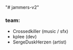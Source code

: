 "# jammers-v2" 

### team:
- Crossedkiller (music / sfx)
- kplee (dev)
- SergeDuskHerzen (artist)
 
